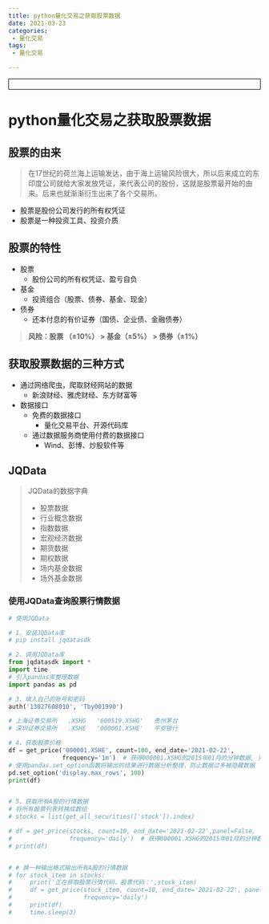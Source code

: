 ```yaml
---
title: python量化交易之获取股票数据
date: 2021-03-23
categories:
 - 量化交易
tags:
 - 量化交易

---
```




<div style="border:solid 1px #000;padding: 10px;">
<Icon type='phone'/>
</div>


# python量化交易之获取股票数据



## 股票的由来

> 在17世纪的荷兰海上运输发达，由于海上运输风险很大，所以后来成立的东印度公司就给大家发放凭证，来代表公司的股份，这就是股票最开始的由来。后来也就渐渐衍生出来了各个交易所。

- 股票是股份公司发行的所有权凭证
- 股票是一种投资工具、投资介质



## 股票的特性

- 股票
  - 股份公司的所有权凭证、盈亏自负
- 基金
  - 投资组合（股票、债券、基金、现金）
- 债券
  - 还本付息的有价证券（国债、企业债、金融债券）

> **风险：股票 （±10%）  >   基金（±5%）   >   债券（±1%）**



## 获取股票数据的三种方式

- 通过网络爬虫，爬取财经网站的数据
  - 新浪财经、雅虎财经、东方财富等
- 数据接口
  - 免费的数据接口
    - 量化交易平台、开源代码库
  - 通过数据服务商使用付费的数据接口
    - Wind、彭博、炒股软件等



## JQData

> JQData的数据字典
>
> - 股票数据
> - 行业概念数据
> - 指数数据
> - 宏观经济数据
> - 期货数据
> - 期权数据
> - 场内基金数据
> - 场外基金数据



### 使用JQData查询股票行情数据

```python
# 使用JQData

# 1、安装JQData库
# pip install jqdatasdk

# 2、调用JQData库
from jqdatasdk import *
import time
# 引入pandas库整理数据
import pandas as pd

# 3、填入自己的账号和密码
auth('13027608010', 'Tby001990')

# 上海证券交易所	.XSHG	'600519.XSHG'	贵州茅台
# 深圳证券交易所	.XSHE	'000001.XSHE'	平安银行

# 4、获取股票价格
df = get_price('000001.XSHE', count=100, end_date='2021-02-22',
               frequency='1m')  # 获得000001.XSHG的2015年01月的分钟数据, 只获取open+close字段
# 使用pandas.set_option函数将输出的结果进行数据分析整理，防止数据过多被隐藏数据
pd.set_option('display.max_rows', 100)
print(df)


# 5、获取所有A股的行情数据
# 将所有股票列表转换成数组
# stocks = list(get_all_securities(['stock']).index)

# df = get_price(stocks, count=10, end_date='2021-02-22',panel=False,
#                frequency='daily')  # 获得000001.XSHG的2015年01月的分钟数据, 只获取open+close字段
# print(df)


# # 换一种输出格式输出所有A股的行情数据
# for stock_item in stocks:
#     print('正在获取股票行情代码，股票代码：',stock_item)
#     df = get_price(stock_item, count=10, end_date='2021-02-22', panel=False,
#                    frequency='daily')
#     print(df)
#     time.sleep(3)

```

